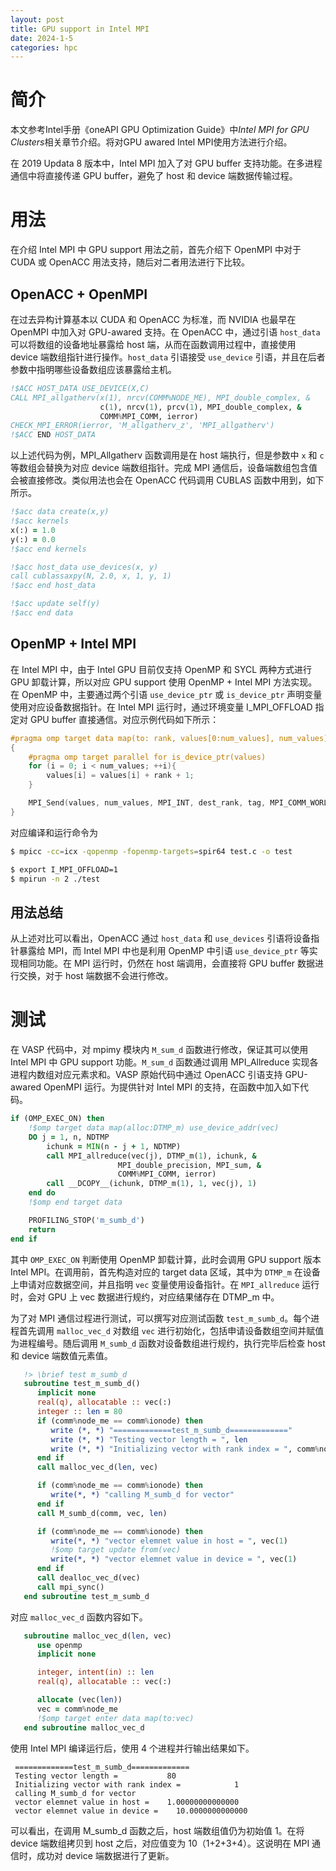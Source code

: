 ```yaml
---
layout: post
title: GPU support in Intel MPI
date: 2024-1-5
categories: hpc
---
```


# 简介

本文参考Intel手册《oneAPI GPU Optimization Guide》中*Intel MPI for GPU Clusters*相关章节介绍。将对GPU awared Intel MPI使用方法进行介绍。

在 2019 Updata 8 版本中，Intel MPI 加入了对 GPU buffer 支持功能。在多进程通信中将直接传递 GPU buffer，避免了 host 和 device 端数据传输过程。

# 用法

在介绍 Intel MPI 中 GPU support 用法之前，首先介绍下 OpenMPI 中对于 CUDA 或 OpenACC 用法支持，随后对二者用法进行下比较。

## OpenACC + OpenMPI

在过去异构计算基本以 CUDA 和 OpenACC 为标准，而 NVIDIA 也最早在 OpenMPI 中加入对 GPU-awared 支持。在 OpenACC 中，通过引语 `host_data` 可以将数组的设备地址暴露给 host 端，从而在函数调用过程中，直接使用 device 端数组指针进行操作。`host_data` 引语接受 `use_device` 引语，并且在后者参数中指明哪些设备数组应该暴露给主机。

```fortran
!$ACC HOST_DATA USE_DEVICE(X,C)
CALL MPI_allgatherv(x(1), nrcv(COMM%NODE_ME), MPI_double_complex, &
                    c(1), nrcv(1), prcv(1), MPI_double_complex, &
                    COMM%MPI_COMM, ierror)
CHECK_MPI_ERROR(ierror, 'M_allgatherv_z', 'MPI_allgatherv')
!$ACC END HOST_DATA
```

以上述代码为例，MPI_Allgatherv 函数调用是在 host 端执行，但是参数中 `x` 和 `c` 等数组会替换为对应 device 端数组指针。完成 MPI 通信后，设备端数组包含值会被直接修改。类似用法也会在 OpenACC 代码调用 CUBLAS 函数中用到，如下所示。

```fortran
!$acc data create(x,y)
!$acc kernels
x(:) = 1.0
y(:) = 0.0
!$acc end kernels

!$acc host_data use_devices(x, y)
call cublassaxpy(N, 2.0, x, 1, y, 1)
!$acc end host_data

!$acc update self(y)
!$acc end data
```

## OpenMP + Intel MPI

在 Intel MPI 中，由于 Intel GPU 目前仅支持 OpenMP 和 SYCL 两种方式进行 GPU 卸载计算，所以对应 GPU support 使用 OpenMP + Intel MPI 方法实现。在 OpenMP 中，主要通过两个引语 `use_device_ptr` 或 `is_device_ptr` 声明变量使用对应设备数据指针。在 Intel MPI 运行时，通过环境变量 I_MPI_OFFLOAD 指定对 GPU buffer 直接通信。对应示例代码如下所示：

```c
#pragma omp target data map(to: rank, values[0:num_values], num_values) use_device_ptr(values)
{
    #pragma omp target parallel for is_device_ptr(values)
    for (i = 0; i < num_values; ++i){
        values[i] = values[i] + rank + 1;
    }

    MPI_Send(values, num_values, MPI_INT, dest_rank, tag, MPI_COMM_WORLD);
}
```

对应编译和运行命令为

```bash
$ mpicc -cc=icx -qopenmp -fopenmp-targets=spir64 test.c -o test

$ export I_MPI_OFFLOAD=1
$ mpirun -n 2 ./test
```

## 用法总结

从上述对比可以看出，OpenACC 通过 `host_data` 和 `use_devices` 引语将设备指针暴露给 MPI，而 Intel MPI 中也是利用 OpenMP 中引语 `use_device_ptr` 等实现相同功能。在 MPI 运行时，仍然在 host 端调用，会直接将 GPU buffer 数据进行交换，对于 host 端数据不会进行修改。

# 测试

在 VASP 代码中，对 mpimy 模块内 `M_sum_d` 函数进行修改，保证其可以使用 Intel MPI 中 GPU support 功能。`M_sum_d` 函数通过调用 MPI_Allreduce 实现各进程内数组对应元素求和。VASP 原始代码中通过 OpenACC 引语支持 GPU-awared OpenMPI 运行。为提供针对 Intel MPI 的支持，在函数中加入如下代码。

```fortran
if (OMP_EXEC_ON) then
    !$omp target data map(alloc:DTMP_m) use_device_addr(vec)
    DO j = 1, n, NDTMP
        ichunk = MIN(n - j + 1, NDTMP)
        call MPI_allreduce(vec(j), DTMP_m(1), ichunk, &
                        MPI_double_precision, MPI_sum, &
                        COMM%MPI_COMM, ierror)
        call __DCOPY__(ichunk, DTMP_m(1), 1, vec(j), 1)
    end do
    !$omp end target data

    PROFILING_STOP('m_sumb_d')
    return
end if
```

其中 `OMP_EXEC_ON` 判断使用 OpenMP 卸载计算，此时会调用 GPU support 版本 Intel MPI。在调用前，首先构造对应的 target data 区域，其中为 `DTMP_m` 在设备上申请对应数据空间，并且指明 `vec` 变量使用设备指针。在 `MPI_allreduce` 运行时，会对 GPU 上 vec 数据进行规约，对应结果储存在 DTMP_m 中。

为了对 MPI 通信过程进行测试，可以撰写对应测试函数 `test_m_sumb_d`。每个进程首先调用 `malloc_vec_d` 对数组 `vec` 进行初始化，包括申请设备数组空间并赋值为进程编号。随后调用 `M_sumb_d` 函数对设备数组进行规约，执行完毕后检查 host 和 device 端数值元素值。

```fortran
   !> \brief test m_sumb_d
   subroutine test_m_sumb_d()
      implicit none
      real(q), allocatable :: vec(:)
      integer :: len = 80
      if (comm%node_me == comm%ionode) then
         write (*, *) "=============test_m_sumb_d============="
         write (*, *) "Testing vector length = ", len
         write (*, *) "Initializing vector with rank index = ", comm%node_me
      end if
      call malloc_vec_d(len, vec)

      if (comm%node_me == comm%ionode) then
         write(*, *) "calling M_sumb_d for vector"
      end if
      call M_sumb_d(comm, vec, len)

      if (comm%node_me == comm%ionode) then
         write(*, *) "vector elemnet value in host = ", vec(1)
         !$omp target update from(vec)
         write(*, *) "vector elemnet value in device = ", vec(1)
      end if
      call dealloc_vec_d(vec)
      call mpi_sync()
   end subroutine test_m_sumb_d
```

对应 `malloc_vec_d` 函数内容如下。

```fortran
   subroutine malloc_vec_d(len, vec)
      use openmp
      implicit none

      integer, intent(in) :: len
      real(q), allocatable :: vec(:)

      allocate (vec(len))
      vec = comm%node_me
      !$omp target enter data map(to:vec)
   end subroutine malloc_vec_d
```

使用 Intel MPI 编译运行后，使用 4 个进程并行输出结果如下。

```
 =============test_m_sumb_d=============
 Testing vector length =           80
 Initializing vector with rank index =            1
 calling M_sumb_d for vector
 vector elemnet value in host =    1.00000000000000     
 vector elemnet value in device =    10.0000000000000     
```

可以看出，在调用 M_sumb_d 函数之后，host 端数组值仍为初始值 1。在将 device 端数组拷贝到 host 之后，对应值变为 10（1+2+3+4）。这说明在 MPI 通信时，成功对 device 端数据进行了更新。

